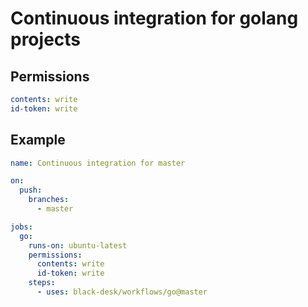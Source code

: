 <!--
SPDX-License-Identifier: MIT
SPDX-FileCopyrightText: Copyright 2025 Chen Linxuan <me@black-desk.cn>
-->

# Continuous integration for golang projects

## Permissions

``` yaml
contents: write
id-token: write
```

## Example

``` yaml
name: Continuous integration for master

on:
  push:
    branches:
      - master

jobs:
  go:
    runs-on: ubuntu-latest
    permissions:
      contents: write
      id-token: write
    steps:
      - uses: black-desk/workflows/go@master
```
